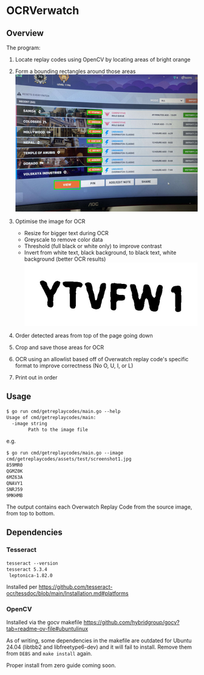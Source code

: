 # OCRVerwatch
## Overview
The program:
1. Locate replay codes using OpenCV by locating areas of bright orange
2. Form a bounding rectangles around those areas
![A photo of the detected replay codes](/cmd/getreplaycodes/assets/docs/output.jpg)

3. Optimise the image for OCR
    - Resize for bigger text during OCR
    - Greyscale to remove color data
    - Threshold (full black or white only) to improve contrast
    - Invert from white text, black background, to black text, white background (better OCR results)  
![A cropped and optimized image of one overwatch replay code](/cmd/getreplaycodes/assets/docs/cropped-and-optimized.jpg)
4. Order detected areas from top of the page going down
5. Crop and save those areas for OCR
6. OCR using an allowlist based off of Overwatch replay code's specific format to improve correctness (No O, U, I, or L)
7. Print out in order

## Usage
```
$ go run cmd/getreplaycodes/main.go --help
Usage of cmd/getreplaycodes/main:
  -image string
        Path to the image file
```

e.g.
```
$ go run cmd/getreplaycodes/main.go --image cmd/getreplaycodes/assets/test/screenshot1.jpg 
859MR0
QGMZ0K
6MZ63A
QNAVY1
SNRJ59
9MKHMB
```

The output contains each Overwatch Replay Code from the source image, from top to bottom.

## Dependencies
### Tesseract
```
tesseract --version
tesseract 5.3.4
 leptonica-1.82.0
```

Installed per https://github.com/tesseract-ocr/tessdoc/blob/main/Installation.md#platforms


### OpenCV
Installed via the gocv makefile
https://github.com/hybridgroup/gocv?tab=readme-ov-file#ubuntulinux

As of writing, some dependencies in the makefile are outdated for Ubuntu 24.04 (libtbb2 and libfreetype6-dev) and it will fail to install. Remove them from `DEBS` and `make install` again.

Proper install from zero guide coming soon.